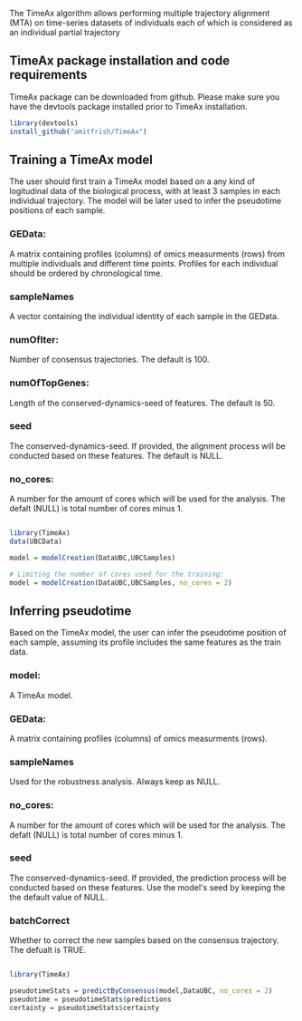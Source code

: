 The TimeAx algorithm allows performing multiple trajectory alignment (MTA) on time-series datasets of individuals each of which is considered as an individual partial trajectory

## TimeAx package installation and code requirements
TimeAx package can be downloaded from github. Please make sure you have the devtools package installed prior to TimeAx installation.

```R
library(devtools)
install_github("amitfrish/TimeAx")
```

## Training a TimeAx model
The user should first train a TimeAx model based on a any kind of logitudinal data of the biological process, with at least 3 samples in each individual trajectory. The model will be later used to infer the pseudotime positions of each sample.

### GEData: 
A matrix containing profiles (columns) of omics measurments (rows) from multiple individuals and different time points. Profiles for each individual should be ordered by chronological time.
### sampleNames 
A vector containing the individual identity of each sample in the GEData.
### numOfIter: 
Number of consensus trajectories. The default is 100.
### numOfTopGenes: 
Length of the conserved-dynamics-seed of features. The default is 50.
### seed
The conserved-dynamics-seed. If provided, the alignment process will be conducted based on these features. The default is NULL.
### no_cores:
A number for the amount of cores which will be used for the analysis. The defalt (NULL) is total number of cores minus 1.

```R

library(TimeAx)
data(UBCData)

model = modelCreation(DataUBC,UBCSamples)

# Limiting the number of cores used for the training:
model = modelCreation(DataUBC,UBCSamples, no_cores = 2)

```

## Inferring pseudotime
Based on the TimeAx model, the user can infer the pseudotime position of each sample, assuming its profile includes the same features as the train data.

### model:
A TimeAx model.
### GEData: 
A matrix containing profiles (columns) of omics measurments (rows).
### sampleNames 
Used for the robustness analysis. Always keep as NULL.
### no_cores:
A number for the amount of cores which will be used for the analysis. The defalt (NULL) is total number of cores minus 1.
### seed
The conserved-dynamics-seed. If provided, the prediction process will be conducted based on these features. Use the model's seed by keeping the the default value of NULL.
### batchCorrect
Whether to correct the new samples based on the consensus trajectory. The defualt is TRUE.

```R

library(TimeAx)

pseudotimeStats = predictByConsensus(model,DataUBC, no_cores = 2)
pseudotime = pseudotimeStats$predictions
certainty = pseudotimeStats$certainty

```
